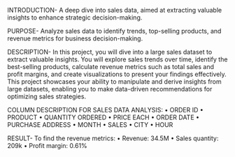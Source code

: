 INTRODUCTION-
A deep dive into sales data, aimed at extracting valuable
insights to enhance strategic decision-making.

PURPOSE-
Analyze sales data to identify trends, top-selling products, and revenue metrics for
business decision-making.

DESCRIPTION-
In this project, you will dive into a large sales dataset to extract valuable insights. You
will explore sales trends over time, identify the best-selling products, calculate revenue
metrics such as total sales and profit margins, and create visualizations to present your
findings effectively. This project showcases your ability to manipulate and derive insights
from large datasets, enabling you to make data-driven recommendations for optimizing
sales strategies.

COLUMN DESCRIPTION FOR SALES DATA ANALYSIS:
• ORDER ID
• PRODUCT
• QUANTITY ORDERED
• PRICE EACH
• ORDER DATE
• PURCHASE ADDRESS
• MONTH
• SALES
• CITY
• HOUR

RESULT-
To find the revenue metrics:
• Revenue: 34.5M 
• Sales quantity: 209k
• Profit margin: 0.61%

